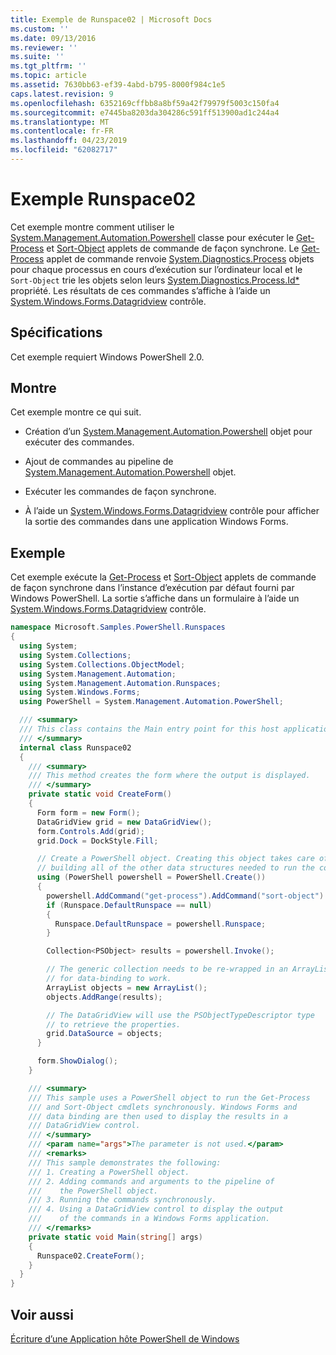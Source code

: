 ```yaml
---
title: Exemple de Runspace02 | Microsoft Docs
ms.custom: ''
ms.date: 09/13/2016
ms.reviewer: ''
ms.suite: ''
ms.tgt_pltfrm: ''
ms.topic: article
ms.assetid: 7630bb63-ef39-4abd-b795-8000f984c1e5
caps.latest.revision: 9
ms.openlocfilehash: 6352169cffbb8a8bf59a42f79979f5003c150fa4
ms.sourcegitcommit: e7445ba8203da304286c591ff513900ad1c244a4
ms.translationtype: MT
ms.contentlocale: fr-FR
ms.lasthandoff: 04/23/2019
ms.locfileid: "62082717"
---
```

# <a name="runspace02-sample"></a>Exemple Runspace02

Cet exemple montre comment utiliser le [System.Management.Automation.Powershell](/dotnet/api/system.management.automation.powershell) classe pour exécuter le [Get-Process](/powershell/module/Microsoft.PowerShell.Management/Get-Process) et [Sort-Object](/powershell/module/Microsoft.PowerShell.Utility/Sort-Object) applets de commande de façon synchrone. Le [Get-Process](/powershell/module/Microsoft.PowerShell.Management/Get-Process) applet de commande renvoie [System.Diagnostics.Process](/dotnet/api/System.Diagnostics.Process) objets pour chaque processus en cours d’exécution sur l’ordinateur local et le `Sort-Object` trie les objets selon leurs [ System.Diagnostics.Process.Id*](/dotnet/api/System.Diagnostics.Process.Id) propriété. Les résultats de ces commandes s’affiche à l’aide un [System.Windows.Forms.Datagridview](/dotnet/api/System.Windows.Forms.DataGridView) contrôle.

## <a name="requirements"></a>Spécifications

Cet exemple requiert Windows PowerShell 2.0.

## <a name="demonstrates"></a>Montre

Cet exemple montre ce qui suit.

- Création d’un [System.Management.Automation.Powershell](/dotnet/api/system.management.automation.powershell) objet pour exécuter des commandes.

- Ajout de commandes au pipeline de [System.Management.Automation.Powershell](/dotnet/api/system.management.automation.powershell) objet.

- Exécuter les commandes de façon synchrone.

- À l’aide un [System.Windows.Forms.Datagridview](/dotnet/api/System.Windows.Forms.DataGridView) contrôle pour afficher la sortie des commandes dans une application Windows Forms.

## <a name="example"></a>Exemple

Cet exemple exécute la [Get-Process](/powershell/module/Microsoft.PowerShell.Management/Get-Process) et [Sort-Object](/powershell/module/Microsoft.PowerShell.Utility/Sort-Object) applets de commande de façon synchrone dans l’instance d’exécution par défaut fourni par Windows PowerShell. La sortie s’affiche dans un formulaire à l’aide un [System.Windows.Forms.Datagridview](/dotnet/api/System.Windows.Forms.DataGridView) contrôle.

```csharp
namespace Microsoft.Samples.PowerShell.Runspaces
{
  using System;
  using System.Collections;
  using System.Collections.ObjectModel;
  using System.Management.Automation;
  using System.Management.Automation.Runspaces;
  using System.Windows.Forms;
  using PowerShell = System.Management.Automation.PowerShell;

  /// <summary>
  /// This class contains the Main entry point for this host application.
  /// </summary>
  internal class Runspace02
  {
    /// <summary>
    /// This method creates the form where the output is displayed.
    /// </summary>
    private static void CreateForm()
    {
      Form form = new Form();
      DataGridView grid = new DataGridView();
      form.Controls.Add(grid);
      grid.Dock = DockStyle.Fill;

      // Create a PowerShell object. Creating this object takes care of
      // building all of the other data structures needed to run the command.
      using (PowerShell powershell = PowerShell.Create())
      {
        powershell.AddCommand("get-process").AddCommand("sort-object").AddArgument("ID");
        if (Runspace.DefaultRunspace == null)
        {
          Runspace.DefaultRunspace = powershell.Runspace;
        }

        Collection<PSObject> results = powershell.Invoke();

        // The generic collection needs to be re-wrapped in an ArrayList
        // for data-binding to work.
        ArrayList objects = new ArrayList();
        objects.AddRange(results);

        // The DataGridView will use the PSObjectTypeDescriptor type
        // to retrieve the properties.
        grid.DataSource = objects;
      }

      form.ShowDialog();
    }

    /// <summary>
    /// This sample uses a PowerShell object to run the Get-Process
    /// and Sort-Object cmdlets synchronously. Windows Forms and
    /// data binding are then used to display the results in a
    /// DataGridView control.
    /// </summary>
    /// <param name="args">The parameter is not used.</param>
    /// <remarks>
    /// This sample demonstrates the following:
    /// 1. Creating a PowerShell object.
    /// 2. Adding commands and arguments to the pipeline of
    ///    the PowerShell object.
    /// 3. Running the commands synchronously.
    /// 4. Using a DataGridView control to display the output
    ///    of the commands in a Windows Forms application.
    /// </remarks>
    private static void Main(string[] args)
    {
      Runspace02.CreateForm();
    }
  }
}
```

## <a name="see-also"></a>Voir aussi

[Écriture d’une Application hôte PowerShell de Windows](./writing-a-windows-powershell-host-application.md)